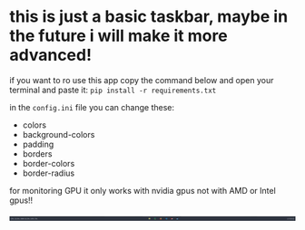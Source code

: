 # this is just a basic taskbar, maybe in the future i will make it more advanced!

if you want to ro use this app copy the command below and open your terminal and paste it:
`pip install -r requirements.txt`

in the `config.ini` file you can change these:
* colors
* background-colors
* padding
* borders
* border-colors
* border-radius

for monitoring GPU it only works with nvidia gpus not with AMD or Intel gpus!! 


![App screenshot](image.PNG)